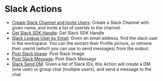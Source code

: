 
# Slack Actions
* [Create Slack Channel and Invite Users](https://github.com/unskript/Awesome-CloudOps-Automation/tree/master/Slack/legos/slack_create_channel_invite_users/README.md): Create a Slack Channel with given name, and invite a list of userIds to the channel.
* [Get Slack SDK Handle](https://github.com/unskript/Awesome-CloudOps-Automation/tree/master/Slack/legos/slack_get_handle/README.md): Get Slack SDK Handle
* [Slack Lookup User by Email](https://github.com/unskript/Awesome-CloudOps-Automation/tree/master/Slack/legos/slack_lookup_user_by_email/README.md): Given an email address, find the slack user in the workspace.
 You can the extract their Profile picture, or retrieve their userid (which you can use to send messages) from the output.
* [Post Slack Image](https://github.com/unskript/Awesome-CloudOps-Automation/tree/master/Slack/legos/slack_post_image/README.md): Post Slack Image
* [Post Slack Message](https://github.com/unskript/Awesome-CloudOps-Automation/tree/master/Slack/legos/slack_post_message/README.md): Post Slack Message
* [Slack Send DM](https://github.com/unskript/Awesome-CloudOps-Automation/tree/master/Slack/legos/slack_send_DM/README.md): Given a list of Slack IDs, this Action will create a DM (one user) or group chat (multiple users), and send a message to the chat
